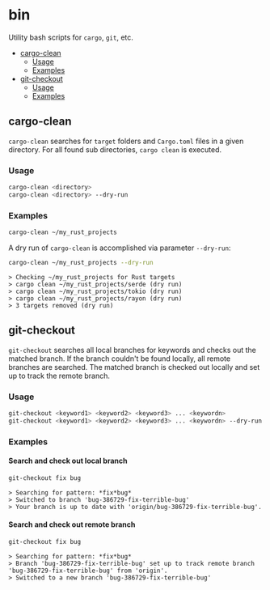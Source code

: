 <!-- markdownlint-disable MD024 -->

# bin

Utility bash scripts for `cargo`, `git`, etc.

- [cargo-clean](#cargo-clean)
  - [Usage](#usage)
  - [Examples](#examples)
- [git-checkout](#git-checkout)
  - [Usage](#usage)
  - [Examples](#examples)

## cargo-clean

`cargo-clean` searches for `target` folders and `Cargo.toml` files in a given
directory. For all found sub directories, `cargo clean` is executed.

### Usage

``` bash
cargo-clean <directory>
cargo-clean <directory> --dry-run
```

### Examples

``` bash
cargo-clean ~/my_rust_projects
```

A dry run of `cargo-clean` is accomplished via parameter `--dry-run`:

``` bash
cargo-clean ~/my_rust_projects --dry-run
```

``` console
> Checking ~/my_rust_projects for Rust targets
> cargo clean ~/my_rust_projects/serde (dry run)
> cargo clean ~/my_rust_projects/tokio (dry run)
> cargo clean ~/my_rust_projects/rayon (dry run)
> 3 targets removed (dry run)
```

## git-checkout

`git-checkout` searches all local branches for keywords and checks out the matched
branch. If the branch couldn't be found locally, all remote branches are
searched. The matched branch is checked out locally and set up to track the
remote branch.

### Usage

``` bash
git-checkout <keyword1> <keyword2> <keyword3> ... <keywordn>
git-checkout <keyword1> <keyword2> <keyword3> ... <keywordn> --dry-run
```

### Examples

#### Search and check out local branch

``` bash
git-checkout fix bug
```

``` console
> Searching for pattern: *fix*bug*
> Switched to branch 'bug-386729-fix-terrible-bug'
> Your branch is up to date with 'origin/bug-386729-fix-terrible-bug'.
```

#### Search and check out remote branch

``` bash
git-checkout fix bug
```

``` console
> Searching for pattern: *fix*bug*
> Branch 'bug-386729-fix-terrible-bug' set up to track remote branch 'bug-386729-fix-terrible-bug' from 'origin'.
> Switched to a new branch 'bug-386729-fix-terrible-bug'
```
